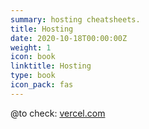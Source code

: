 ```yaml
---
summary: hosting cheatsheets.
title: Hosting
date: 2020-10-18T00:00:00Z
weight: 1
icon: book
linktitle: Hosting
type: book
icon_pack: fas
---
```

@to check: [vercel.com](https://vercel.com/)